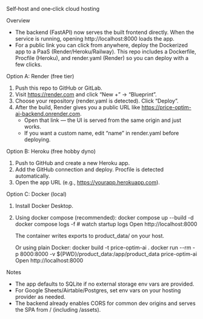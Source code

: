 Self‑host and one‑click cloud hosting

Overview
- The backend (FastAPI) now serves the built frontend directly. When the service is running, opening http://localhost:8000 loads the app.
- For a public link you can click from anywhere, deploy the Dockerized app to a PaaS (Render/Heroku/Railway). This repo includes a Dockerfile, Procfile (Heroku), and render.yaml (Render) so you can deploy with a few clicks.

Option A: Render (free tier)
1) Push this repo to GitHub or GitLab.
2) Visit https://render.com and click “New +” → “Blueprint”.
3) Choose your repository (render.yaml is detected). Click “Deploy”.
4) After the build, Render gives you a public URL like https://price-optim-ai-backend.onrender.com.
   - Open that link — the UI is served from the same origin and just works.
   - If you want a custom name, edit “name” in render.yaml before deploying.

Option B: Heroku (free hobby dyno)
1) Push to GitHub and create a new Heroku app.
2) Add the GitHub connection and deploy. Procfile is detected automatically.
3) Open the app URL (e.g., https://yourapp.herokuapp.com).

Option C: Docker (local)
1) Install Docker Desktop.
2) Using docker compose (recommended):
   docker compose up --build -d
   docker compose logs -f  # watch startup logs
   Open http://localhost:8000

   The container writes exports to product_data/ on your host.

   Or using plain Docker:
   docker build -t price-optim-ai .
   docker run --rm -p 8000:8000 -v ${PWD}/product_data:/app/product_data price-optim-ai
   Open http://localhost:8000

Notes
- The app defaults to SQLite if no external storage env vars are provided.
- For Google Sheets/Airtable/Postgres, set env vars on your hosting provider as needed.
- The backend already enables CORS for common dev origins and serves the SPA from / (including /assets).
